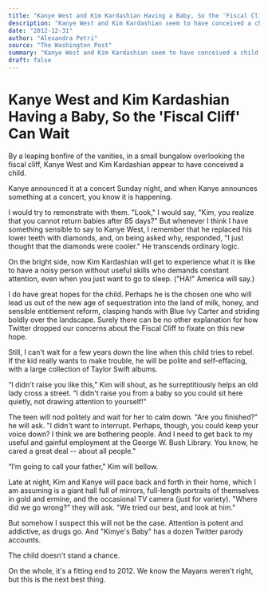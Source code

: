 ```yaml
---
title: "Kanye West and Kim Kardashian Having a Baby, So the 'Fiscal Cliff' Can Wait"
description: "Kanye West and Kim Kardashian seem to have conceived a child, so the 'fiscal cliff' can wait. I would try to remonstrate with them when they announce something at a concert. \"Look,\" I would say, \"Kim,..."
date: "2012-12-31"
author: "Alexandra Petri"
source: "The Washington Post"
summary: "Kanye West and Kim Kardashian seem to have conceived a child, so the 'fiscal cliff' can wait. I would try to remonstrate with them when they announce something at a concert. \"Look,\" I would say, \"Kim, you realize that you cannot return babies after 85 days?\" I remember that he replaced his lower teeth with diamonds."
draft: false
---
```


# Kanye West and Kim Kardashian Having a Baby, So the 'Fiscal Cliff' Can Wait

By a leaping bonfire of the vanities, in a small bungalow overlooking the fiscal cliff, Kanye West and Kim Kardashian appear to have conceived a child.

Kanye announced it at a concert Sunday night, and when Kanye announces something at a concert, you know it is happening.

I would try to remonstrate with them. "Look," I would say, "Kim, you realize that you cannot return babies after 85 days?" But whenever I think I have something sensible to say to Kanye West, I remember that he replaced his lower teeth with diamonds, and, on being asked why, responded, "I just thought that the diamonds were cooler." He transcends ordinary logic.

On the bright side, now Kim Kardashian will get to experience what it is like to have a noisy person without useful skills who demands constant attention, even when you just want to go to sleep. ("HA!" America will say.)

I do have great hopes for the child. Perhaps he is the chosen one who will lead us out of the new age of sequestration into the land of milk, honey, and sensible entitlement reform, clasping hands with Blue Ivy Carter and striding boldly over the landscape. Surely there can be no other explanation for how Twitter dropped our concerns about the Fiscal Cliff to fixate on this new hope.

Still, I can't wait for a few years down the line when this child tries to rebel. If the kid really wants to make trouble, he will be polite and self-effacing, with a large collection of Taylor Swift albums.

“I didn't raise you like this," Kim will shout, as he surreptitiously helps an old lady cross a street. “I didn't raise you from a baby so you could sit here quietly, not drawing attention to yourself!"

The teen will nod politely and wait for her to calm down. "Are you finished?" he will ask. "I didn't want to interrupt. Perhaps, though, you could keep your voice down? I think we are bothering people. And I need to get back to my useful and gainful employment at the George W. Bush Library. You know, he cared a great deal -- about all people."

“I’m going to call your father," Kim will bellow.

Late at night, Kim and Kanye will pace back and forth in their home, which I am assuming is a giant hall full of mirrors, full-length portraits of themselves in gold and ermine, and the occasional TV camera (just for variety). "Where did we go wrong?" they will ask. "We tried our best, and look at him."

But somehow I suspect this will not be the case. Attention is potent and addictive, as drugs go. And "Kimye's Baby" has a dozen Twitter parody accounts.

The child doesn't stand a chance.

On the whole, it's a fitting end to 2012. We know the Mayans weren't right, but this is the next best thing.

